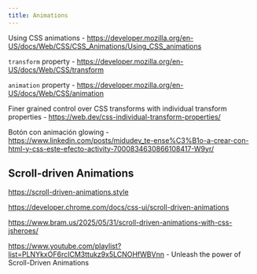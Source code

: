 ```yaml
---
title: Animations
---
```


Using CSS animations - https://developer.mozilla.org/en-US/docs/Web/CSS/CSS_Animations/Using_CSS_animations

`transform` property - https://developer.mozilla.org/en-US/docs/Web/CSS/transform

`animation` property - https://developer.mozilla.org/en-US/docs/Web/CSS/animation

Finer grained control over CSS transforms with individual transform properties - https://web.dev/css-individual-transform-properties/

Botón con animación glowing - https://www.linkedin.com/posts/midudev_te-ense%C3%B1o-a-crear-con-html-y-css-este-efecto-activity-7000834630866108417-W9yr/

## Scroll-driven Animations

https://scroll-driven-animations.style

https://developer.chrome.com/docs/css-ui/scroll-driven-animations

https://www.bram.us/2025/05/31/scroll-driven-animations-with-css-jsheroes/

https://www.youtube.com/playlist?list=PLNYkxOF6rcICM3ttukz9x5LCNOHfWBVnn - Unleash the power of Scroll-Driven Animations

